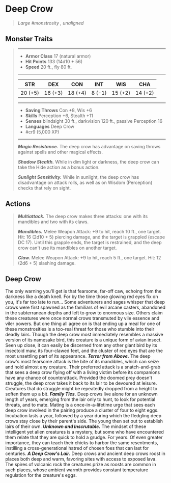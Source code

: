 # Deep Crow
>*Large #monstrosity , unaligned*
## Monster Traits
>___
>- **Armor Class** 17 (natural armor)
>- **Hit Points** 133 (14d10 + 56)
>- **Speed** 20 ft., fly 80 ft.
>___
>|STR|DEX|CON|INT|WIS|CHA|
>|:---:|:---:|:---:|:---:|:---:|:---:|
>|20 (+5)|16 (+3)|18 (+4)|8 (-1)|15 (+2)|14 (+2)|
>___
>- **Saving Throws** Con +8, Wis +6
>- **Skills** Perception +6, Stealth +11
>- **Senses** blindsight 30 ft., darkvision 120 ft., passive Perception 16
>- **Languages** Deep Crow
>- #cr9 (5,000 XP)
>___
>***Magic Resistance.*** The deep crow has advantage on saving throws against spells and other magical effects.  
>
>***Shadow Stealth.*** While in dim light or darkness, the deep crow can take the Hide action as a bonus action.  
>
>***Sunlight Sensitivity.*** While in sunlight, the deep crow has disadvantage on attack rolls, as well as on Wisdom (Perception) checks that rely on sight.  
>
## Actions
>***Multiattack.*** The deep crow makes three attacks: one with its mandibles and two with its claws.  
>
>***Mandibles.*** Melee Weapon Attack: +9 to hit, reach 10 ft., one target. Hit: 16 (2d10 + 5) piercing damage, and the target is grappled (escape DC 17). Until this grapple ends, the target is restrained, and the deep crow can't use its mandibles on another target.  
>
>***Claw.*** Melee Weapon Attack: +9 to hit, reach 5 ft., one target. Hit: 12 (2d6 + 5) slashing damage.
## Deep Crow
The only warning you'll get is that fearsome, far-off caw, echoing from the darkness like a death knell. For by the time those glowing red eyes fix on you, it's far too late to run...
Some adventurers and sages whisper that deep crows were first spawned as the familiars of evil arcane casters, abandoned in the subterranean depths and left to grow to enormous size. Others claim these creatures were once normal crows transmuted by vile essence and viler powers. But one thing all agree on is that ending up a meal for one of these monstrosities is a too-real threat for those who stumble into their deadly lairs.
Though the deep crow most immediately resembles a massive version of its namesake bird, this creature is a unique form of avian insect. Seen up close, it can easily be discerned from any other giant bird by its insectoid maw, its four-clawed feet, and the cluster of red eyes that are the most unsettling part of its appearance.
***Terror from Above.*** The deep crow's most fearsome attack is the bite of its mandibles, which can seize and hold almost any creature. Their preferred attack is a snatch-and-grab that sees a deep crow flying off with a living victim before its companions have any chance of counterattack. Provided the doomed prey doesn't struggle, the deep crow takes it back to its lair to be devoured at leisure. Creatures that do struggle might be repeatedly dropped from a height to soften them up a bit.
***Family Ties.*** Deep crows live alone for an unknown length of years, emerging from the lair only to hunt, to look for potential threats, and to mate. Mating is a once-in-a-lifetime urge that sees each deep crow involved in the pairing produce a cluster of four to eight eggs. Incubation lasts a year, followed by a year during which the fledgling deep crows stay close by their parent's side. The young then set out to establish lairs of their own.
***Unknown and Inscrutable.*** The mindset of these intelligent yet alien creatures is a mystery, but some who have encountered them relate that they are quick to hold a grudge. For years. Of even greater importance, they can teach their chicks to harbor the same resentments, instilling a cross-generational hatred of chosen foes that can last for centuries.
***A Deep Crow's Lair.*** Deep crows and ancient deep crows roost in places both deep and warm, favoring sites with access to exposed lava. The spires of volcanic rock the creatures prize as roosts are common in such places, whose ambient warmth provides constant temperature regulation for the creature's eggs.